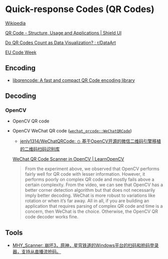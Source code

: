 # Quick-response Codes (QR Codes)
[Wikipedia](https://en.wikipedia.org/wiki/QR_code)

[QR Code - Structure, Usage and Applications | Shield UI](https://www.shieldui.com/blogs/qr.code)

[Do QR Codes Count as Data Visualization? : r/DataArt](https://www.reddit.com/r/DataArt/comments/16fowh0/do_qr_codes_count_as_data_visualization/)

[EU Code Week](https://codeweek.eu/view/2224/data-visualization-qr-codes)

## Encoding
- [libqrencode: A fast and compact QR Code encoding library](https://github.com/fukuchi/libqrencode)

## Decoding
### OpenCV
- OpenCV QR code
- OpenCV WeChat QR code ([`wechat_qrcode::WeChatQRCode`](https://docs.opencv.org/4.x/d5/d04/classcv_1_1wechat__qrcode_1_1WeChatQRCode.html))
  - [jenly1314/WeChatQRCode: ⛄ 基于OpenCV开源的微信二维码引擎移植的二维码扫码识别库](https://github.com/jenly1314/WeChatQRCode)

  [WeChat QR Code Scanner in OpenCV | LearnOpenCV](https://learnopencv.com/wechat-qr-code-scanner-in-opencv/#OpenCV-vs-WeChat-QRCode)
  > From the experiment above, we observed that OpenCV performs fairly well for QR code with lesser information. However, it performs poorly on complex QR code and mostly fails above a certain complexity. From the video, we can see that OpenCV has a better corner detection algorithm but that does not necessarily imply better decoding. WeChat is more robust to variations like rotation or when it’s far away. All in all, if you are building an application that requires parsing of complex QR code and time is a concern, then WeChat is the choice. Otherwise, the OpenCV QR code decoder works fine.

## Tools
- [MHY\_Scanner: 崩坏3，原神，星穹铁道的Windows平台的扫码和抢码登录器，支持从直播流抢码。](https://github.com/Theresa-0328/MHY_Scanner/tree/main)